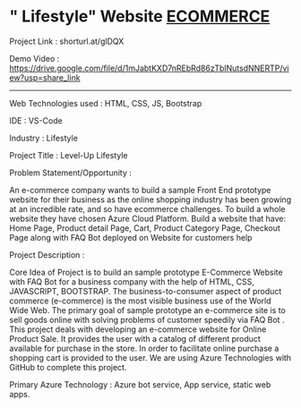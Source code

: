 # " Lifestyle" Website [ECOMMERCE](shorturl.at/glDQX)

Project Link : shorturl.at/glDQX

Demo Video : https://drive.google.com/file/d/1mJabtKXD7nREbRd86zTblNutsdNNERTP/view?usp=share_link

_______________________________________________________________________________________________________________________________________________________________________

Web Technologies used : HTML, CSS, JS, Bootstrap

IDE : VS-Code

Industry : Lifestyle

Project Title : Level-Up Lifestyle

Problem Statement/Opportunity :

An e-commerce company wants to build a sample Front End prototype website for their business as the online shopping industry has been growing at an incredible rate, and so have ecommerce challenges. To build a whole website they have chosen Azure Cloud Platform. Build a website that have: Home Page, Product detail Page, Cart, Product Category Page, Checkout Page along with FAQ Bot deployed on Website for customers help

Project Description :

Core Idea of Project is to build an sample prototype E-Commerce Website with FAQ Bot for a business company with the help of HTML, CSS, JAVASCRIPT, BOOTSTRAP. The business-to-consumer aspect of product commerce (e-commerce) is the most visible business use of the World Wide Web. The primary goal of sample prototype an e-commerce site is to sell goods online with solving problems of customer speedily via FAQ Bot . This project deals with developing an e-commerce website for Online Product Sale. It provides the user with a catalog of different product available for purchase in the store. In order to facilitate online purchase a shopping cart is provided to the user. We are using Azure Technologies with GitHub to complete this project.

Primary Azure Technology : Azure bot service, App service, static web apps.


